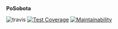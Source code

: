 **PoSobota**

![travis](https://travis-ci.org/DavidKrupicka/posobota.svg?branch=master)
[![Test Coverage](https://api.codeclimate.com/v1/badges/b478c89d7c6d56cad593/test_coverage)](https://codeclimate.com/github/DavidKrupicka/posobota/test_coverage)
[![Maintainability](https://api.codeclimate.com/v1/badges/b478c89d7c6d56cad593/maintainability)](https://codeclimate.com/github/DavidKrupicka/posobota/maintainability)